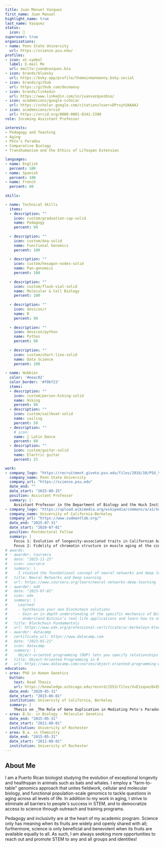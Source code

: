 ```yaml
---
title: Juan Manuel Vazquez
first_name: Juan Manuel
highlight_name: true
last_name: Vazquez
status:
  icon: 🦇
superuser: true
organizations:
- name: Penn State University 
  url: https://science.psu.edu/
profiles:
- icon: at-symbol
  label: E-mail Me
  url: mailto:juan@vazquez.bio
- icon: brands/bluesky
  url: https://bsky.app/profile/themainmanmanny.bsky.social
- icon: brands/github
  url: https://github.com/docmanny
- icon: brands/linkedin
  url: https://www.linkedin.com/in/juanvazquezbio/
- icon: academicons/google-scholar
  url: https://scholar.google.com/citations?user=DPrxytUAAAAJ
- icon: academicons/orcid
  url: https://orcid.org/0000-0001-8341-2390
role: Incoming Assistant Professor

interests:
- Pedagogy and Teaching
- Aging
- Peto’s Paradox
- Comparative Biology
- Transhumanism and the Ethics of Lifespan Extension

languages:
- name: English
  percent: 100
- name: Spanish
  percent: 100
- name: French
  percent: 80
  
skills:

- name: Technical Skills
  items:
  - description: ""
    icon: custom/graduation-cap-solid
    name: Pedagogy
    percent: 99
    
  - description: ""
    icon: custom/dna-solid
    name: Functional Genomics
    percent: 100
    
  - description: ""
    icon: custom/hexagon-nodes-solid
    name: Pan-genomics
    percent: 100
    
  - description: ""
    icon: custom/flask-vial-solid
    name: Molecular & Cell Biology
    percent: 100
    
  - description: ""
    icon: devicon/r
    name: R
    percent: 90
    
  - description: ""
    icon: devicon/python
    name: Python
    percent: 80
    
  - description: ""
    icon: custom/chart-line-solid
    name: Data Science
    percent: 100
    
- name: Hobbies
  color: '#eeac02'
  color_border: '#f0bf23'
  items:
  - description: ""
    icon: custom/person-hiking-solid
    name: Hiking
    percent: 80
  - description: ""
    icon: custom/sailboat-solid
    name: sailing
    percent: 50
  - description: ""
    # icon: 
    name: 🕺 Latin Dance
    percent: 80
  - description: ""
    icon: custom/guitar-solid
    name: Electric guitar
    percent: 25

work:
- company_logo: "https://recruitment.giveto.psu.edu/files/2016/10/PSU_VER1_RGB_REV_2C-1pjy61c.svg"
  company_name: Penn State University
  company_url: "https://science.psu.edu"
  date_end: ""
  date_start: "2025-08-15"
  position: Assistant Professor
  summary: |-
    Assistant Professor in the Department of Biology and the Huck Institute of the Life Sciences.
- company_logo: "https://upload.wikimedia.org/wikipedia/commons/a/a1/Seal_of_University_of_California%2C_Berkeley.svg"
  company_name: University of California-Berkeley
  company_url: "https://www.sudmantlab.org/"
  date_end: "2025-07-31"
  date_start: "2020-07-01"
  position: Postdoctoral Fellow
  summary: |
    Focus 1: Evolution of longevity-associated traits in Californian bats. Generating chromosome-level genomes, primary cell library for >200 individuals, and phased population genetic data from 9 species of _Myotis_.  
    Focus 2: Fidelity of chromatin structure in muscle aging at the single cell level. Using multiplexed single-cell ATAC + gene expression in a trio of mouse strains.
# awards:
# - awarder: Coursera
#   date: "2023-11-25"
#   icon: coursera
#   summary: |
#     I studied the foundational concept of neural networks and deep learning. By the end, I was familiar with the significant technological trends driving the rise of deep learning; build, train, and apply fully connected deep neural networks; implement efficient (vectorized) neural networks; identify key parameters in a neural network’s architecture; and apply deep learning to your own applications.
#   title: Neural Networks and Deep Learning
#   url: https://www.coursera.org/learn/neural-networks-deep-learning
# - awarder: edX
#   date: "2023-07-01"
#   icon: edx
#   summary: |
#     Learned:
#     - Synthesize your own blockchain solutions
#     - Gain an in-depth understanding of the specific mechanics of Bitcoin
#     - Understand Bitcoin’s real-life applications and learn how to attack and destroy Bitcoin, Ethereum, smart contracts and Dapps, and alternatives to Bitcoin’s Proof-of-Work consensus algorithm
#   title: Blockchain Fundamentals
#   url: https://www.edx.org/professional-certificate/uc-berkeleyx-blockchain-fundamentals
# - awarder: datacamp
#   certificate_url: https://www.datacamp.com
#   date: "2023-01-21"
#   icon: datacamp
#   summary: |
#     Object-oriented programming (OOP) lets you specify relationships between functions and the objects that they can act on, helping you manage complexity in your code. This is an intermediate level course, providing an introduction to OOP, using the S3 and R6 systems. S3 is a great day-to-day R programming tool that simplifies some of the functions that you write. R6 is especially useful for industry-specific analyses, working with web APIs, and building GUIs.
#   title: Object-Oriented Programming in R
#   url: https://www.datacamp.com/courses/object-oriented-programming-with-s3-and-r6-in-r
education:
- area: PhD in Human Genetics
  button:
    text: Read Thesis
    url: https://knowledge.uchicago.edu/record/2553/files/VxE1zquezDxEDaz_uchicago_0330D_15280.pdf
  date_end: "2020-05-31"
  date_start: "2015-06-01"
  institution: University of California, Berkeley
  summary: |
    Thesis on _The Role of Gene Duplication in Mediating Peto's Paradox in Afrotheria and Chiroptera_. Supervised by [Dr. Vincent J Lynch](https://scholar.google.com/citations?user=PBV6PjEAAAAJ&hl=en). Treasurer & President of local SACNAS chapter (2019 Chapter of the Year award).
- area: B.Sc. in Biology - Molecular Genetics
  date_end: "2015-05-31"
  date_start: "2011-08-01"
  institution: University of Rochester
- area: B.a. in Chemistry
  date_end: "2015-05-31"
  date_start: "2011-08-01"
  institution: University of Rochester
---
```


## About Me

I am a Puerto Rican biologist studying the evolution of exceptional longevity and healthspan in animals such as bats and whales. I employ a "farm-to-table" genomics approach that unites fieldwork, cellular and molecular biology, and functional population-scale genomics to tackle questions in aging across all levels of life. In addition to my work in aging, I strive to eliminate all barriers to people's success in STEM, and to democratize access to science through outreach and training programs.

Pedagogy and inclusivity are at the heart of my academic program. Science only has meaning when its fruits are widely and openly shared with all; furthermore, science is only beneficial and benevolent when its fruits are available equally to all. As such, I am always seeking more opportunities to reach out and promote STEM to any and all groups and identities!
